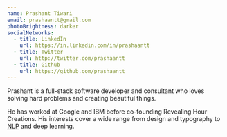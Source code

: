 ```yaml
---
name: Prashant Tiwari
email: prashaantt@gmail.com
photoBrightness: darker
socialNetworks:
  - title: LinkedIn
    url: https://in.linkedin.com/in/prashaantt
  - title: Twitter
    url: http://twitter.com/prashaantt
  - title: Github
    url: https://github.com/prashaantt
---
```


Prashant is a full-stack software developer and consultant who loves solving hard problems and creating beautiful things. 

He has worked at Google and IBM before co-founding Revealing Hour Creations. His interests cover a wide range from design and typography to <abbr title="Natural language processing">NLP</abbr> and deep learning.
